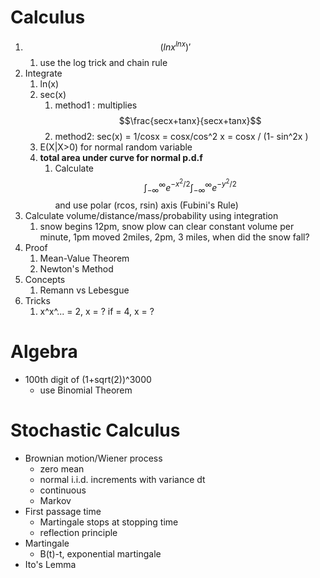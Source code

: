 # Calculus

1. $$(lnx^{lnx})'$$
   1. use the log trick and chain rule
2. Integrate
   1. ln\(x\)
   2. sec\(x\) 
      1. method1 : multiplies $$\frac{secx+tanx}{secx+tanx}$$
      2. method2: sec\(x\) = 1/cosx = cosx/cos^2 x = cosx / \(1- sin^2x \)
   3. E\(X\|X&gt;0\) for normal random variable
   4. **total area under curve for normal p.d.f**
      1. Calculate $$\int_{-\infty}^{\infty} e^{-x^2/2} \int_{-\infty}^{\infty} e^{-y^2/2}$$ and use polar \(rcos, rsin\) axis \(Fubini's Rule\)
3. Calculate volume/distance/mass/probability using integration
   1. snow begins 12pm, snow plow can clear constant volume per minute, 1pm moved 2miles, 2pm, 3 miles, when did the snow fall?
4. Proof
   1. Mean-Value Theorem
   2. Newton's Method
5. Concepts
   1. Remann vs Lebesgue
6. Tricks
   1. x^x^... = 2, x = ? if = 4, x = ? 

# Algebra

* 100th digit of \(1+sqrt\(2\)\)^3000 
  * use Binomial Theorem





# Stochastic Calculus

* Brownian motion/Wiener process
  * zero mean
  * normal i.i.d. increments with variance dt
  * continuous
  * Markov
* First passage time
  * Martingale stops at stopping time 
  * reflection principle
* Martingale
  * B\(t\)-t, exponential martingale
* Ito's Lemma



